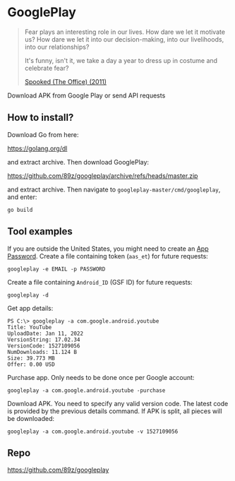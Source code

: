 # GooglePlay

> Fear plays an interesting role in our lives. How dare we let it motivate us?
> How dare we let it into our decision-making, into our livelihoods, into our
> relationships?
>
> It's funny, isn't it, we take a day a year to dress up in costume and
> celebrate fear?
>
> [Spooked (The Office) (2011)][1]

Download APK from Google Play or send API requests

[1]://f002.backblazeb2.com/file/ql8mlh/Spooked+%28The+Office%29.mp4

## How to install?

Download Go from here:

https://golang.org/dl

and extract archive. Then download GooglePlay:

https://github.com/89z/googleplay/archive/refs/heads/master.zip

and extract archive. Then navigate to `googleplay-master/cmd/googleplay`, and
enter:

~~~
go build
~~~

## Tool examples

If you are outside the United States, you might need to create an
[App Password][2]. Create a file containing token (`aas_et`) for future
requests:

~~~
googleplay -e EMAIL -p PASSWORD
~~~

Create a file containing `Android_ID` (GSF ID) for future requests:

~~~
googleplay -d
~~~

Get app details:

~~~
PS C:\> googleplay -a com.google.android.youtube
Title: YouTube
UploadDate: Jan 11, 2022
VersionString: 17.02.34
VersionCode: 1527109056
NumDownloads: 11.124 B
Size: 39.773 MB
Offer: 0.00 USD
~~~

Purchase app. Only needs to be done once per Google account:

~~~
googleplay -a com.google.android.youtube -purchase
~~~

Download APK. You need to specify any valid version code. The latest code is
provided by the previous details command. If APK is split, all pieces will be
downloaded:

~~~
googleplay -a com.google.android.youtube -v 1527109056
~~~

[2]://support.google.com/accounts/answer/185833

## Repo

https://github.com/89z/googleplay

